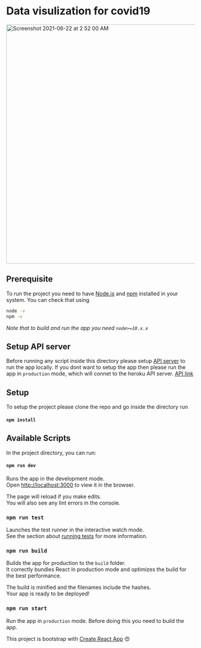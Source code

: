 # Data visulization for covid19

<img width="640" alt="Screenshot 2021-06-22 at 2 52 00 AM" src="https://user-images.githubusercontent.com/3234785/122829602-d3b33880-d304-11eb-914d-51ccd1acb9a1.png">

## Prerequisite
To run the project you need to have [Node.js](http://nodejs.org/) and [npm](https://www.npmjs.com/) installed in your system. You can check that using 
```sh
node -v
npm -v
```
*Note that to build and run the app you need `node>=10.x.x`*

## Setup API server
Before running any script inside this directory please setup [API server](https://www.goole.com) to run the app locally. If you dont want to setup the app then please run the app in `production` mode, which will connet to the heroku API server. [API link](https://covid19-report-api.herokuapp.com/api)

## Setup
To setup the project please clone the repo and go inside the directory run

#### `npm install`

## Available Scripts

In the project directory, you can run:

#### `npm run dev`

Runs the app in the development mode.\
Open [http://localhost:3000](http://localhost:3000) to view it in the browser.

The page will reload if you make edits.\
You will also see any lint errors in the console.

### `npm run test`

Launches the test runner in the interactive watch mode.\
See the section about [running tests](https://facebook.github.io/create-react-app/docs/running-tests) for more information.

### `npm run build`

Builds the app for production to the `build` folder.\
It correctly bundles React in production mode and optimizes the build for the best performance.

The build is minified and the filenames include the hashes.\
Your app is ready to be deployed!

### `npm run start`
Run the app in `production` mode. Before doing this you need to build the app.

This project is bootstrap with [Create React App](https://reactjs.org/docs/create-a-new-react-app.html) :heart_eyes: 
